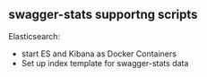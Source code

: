 ## swagger-stats supportng scripts
 
Elasticsearch: 
* start ES and Kibana as Docker Containers 
* Set up index template for swagger-stats data 
